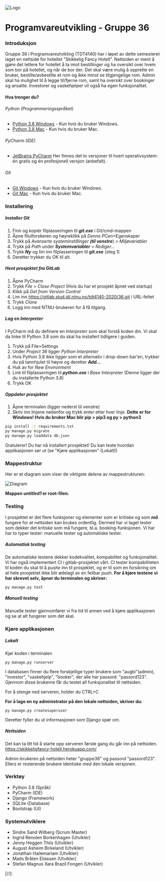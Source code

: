 ![Logo](https://gitlab.stud.idi.ntnu.no/tdt4140-2020/36/-/raw/master/static/images/Hotell_logo2.png)


# Programvareutvikling - Gruppe 36

### Introduksjon

Gruppe 36 i Programvareutvikling (TDT4140) har i løpet av dette semesteret laget en nettside for hotellet "Skikkelig Fancy Hotell". Nettsiden er ment å gjøre det lettere for hotellet å ta imot bestillinger og ha oversikt over hvem som bor på hotellet, og når de bor der. Det skal være mulig å opprette en bruker, bestille/avbestille et rom og ikke minst se tilgjengelige rom. Admin skal ha mulighet til å legge til/fjerne rom, samt ha oversikt over bookinger og ansatte. Investorer og vaskehjelper vil også ha egen funksjonalitet.

#### Hva trenger du?
###### Python (Programmeringsspråket)
* [Python 3.8 Windows] - Kun hvis du bruker Windows.
* [Python 3.8 Mac] - Kun hvis du bruker Mac.

###### PyCharm (IDE)
* [JetBrains PyCharm]
Her finnes det to versjoner til hvert operativsystem: én gratis og én profesjonell versjon (anbefalt).

###### Git
* [Git Windows] - Kun hvis du bruker Windows.
* [Git Mac] - Kun hvis du bruker Mac.
	

### Installering
##### Installer Git
1. Finn og kopiér filplasseringen til ***git.exe***  i Git/cmd-mappen
2. Åpne filutforskeren og høyreklikk på *Denne PCen*>Egenskaper
3. Trykk på *Avanserte systeminstillinger* ***(til venstre***) > *Miljøvariabler*
4. Trykk på *Path* under ***Systemvariabler*** > *Rediger...*
5. Trykk ***Ny*** og lim inn filplasseringen til ***git.exe*** (steg 1)
6. Deretter trykker du OK til alt.

##### Hent prosjektet fra GitLab
1. Åpne PyCharm
2. Trykk *File* > *Close Project* (Hvis du har et prosjekt åpnet ved startup)
3. Klikk på *Get from Version Control*
4. Lim inn https://gitlab.stud.idi.ntnu.no/tdt4140-2020/36.git i URL-feltet
5. Trykk *Clone*
6. Logg inn med NTNU-brukeren for å få tilgang.

##### Lag en Interpreter
I PyCharm må du definere en *Interpreter* som skal forstå koden din. Vi skal da linke til Python 3.8 som du skal ha installert tidligere i guiden.
1. Trykk på File>Settings
2. Under *Project 36* ligger *Python Interpreter*
3. Hvis Python 3.8 ikke ligger som et alternativ i drop-down bar'en, trykker du på tannhjulet til høyre og deretter ***Add...***
4. Huk av for *New Environment*
5. Link til filplasseringen til ***python.exe*** i *Base Interpreter* (Denne ligger der du installerte Python 3.8)
6. Trykk OK

##### Oppdater prosjektet
1. Åpne terminalen (ligger nederst til venstre)
2. Skriv inn linjene nedenfor og trykk enter etter hver linje.
**Dette er for Windows! Hvis du bruker Mac blir pip > pip3 og py > python3**
```sh
pip install -r requirements.txt
py manage.py migrate
py manage.py loaddata db.json
```

Gratulerer! Du har nå installert prosjektet! 
Du kan teste hvordan applikasjonen ser ut (se "Kjøre applikasjonen" (Lokalt))
	
### Mappestruktur
Her er et diagram som viser de viktigste delene av mappestrukturen:

![Diagram](https://gitlab.stud.idi.ntnu.no/tdt4140-2020/36/-/raw/demo2/static/images/diagram.png)

**Mappen *untitled1* er root-filen.**


### Testing
I prosjektet er det flere funksjoner og elementer som er kritiske og som ***må*** fungere for at nettsiden kan brukes ordentlig. Dermed har vi laget tester som dekker det kritiske som må fungere, bl.a. booking-funksjonen. Vi har har to typer tester: manuelle tester og automatiske tester.

##### Automatisk testing
De automatiske testene dekker kodekvalitet, kompabilitet og funksjonalitet. Vi har også implementert CI i gitlab-prosjektet vårt. CI tester kompabiliteten til koden du skal til å *pushe* inn til prosjektet, og er til som en forsikring om at hele prosjektet ikke blir ødelagt av en feilbar *push*.
**For å kjøre testene vi har skrevet selv, åpner du terminalen og skriver:**
```
py manage.py test
```

##### Manuell testing
Manuelle tester gjennomfører vi fra tid til annen ved å kjøre applikasjonen og se at alt fungerer som det skal.
### Kjøre applikasjonen

##### Lokalt
Kjør koden i terminalen
```
py manage.py runserver
```
I databasen finner du flere forskjellige typer brukere som "augbi"(admin), "investor", "vaskehjelp", "booker", der alle har passord: "passord123". Gjennom disse brukerne får du testet all funksjonalitet til nettsiden. 

For å stenge ned serveren, holder du CTRL+C

**For å lage en ny administrator på den lokale nettsiden, skriver du:**
```
py manage.py createsuperuser
```
Deretter fyller du ut informasjonen som Django spør om.
##### Nettsiden
Det kan ta litt tid å starte opp serveren første gang du går inn på nettsiden.
https://skikkeligfancy-hotell.herokuapp.com/

Admin-brukeren på nettsiden heter "gruppe36" og passord "passord123". Ellers er resterende brukere identiske med den lokale versjonen.


### Verktøy

- Python 3.8 (Språk)
- PyCharm (IDE)
- Django (Framework)
- SQLite (Database)
- Bootstrap (UI)

### Systemutviklere

- Sindre Sand Wilberg (Scrum Master)
- Ingrid Renolen Borkenhagen (Utvikler)
- Jenny Heggen Thiis (Utvikler)
- August Asheim Birkeland (Utvikler)
- Jonathan Hailemariam (Utvikler)
- Mads Bråten Eliassen (Utvikler)
- Stefan Magnus Xara Brazil Fongen (Utvikler)

[//]: 

[Python 3.8 Windows]: <https://www.python.org/ftp/python/3.8.2/python-3.8.2-amd64.exe>
[Python 3.8 Mac]: <https://www.python.org/ftp/python/3.8.2/python-3.8.2-macosx10.9.pkg>
[JetBrains PyCharm]: <https://www.jetbrains.com/pycharm/download/#section=windows>
[Git Windows]: <https://git-scm.com/download/win>
[Git Mac]: <https://git-scm.com/download/mac>
